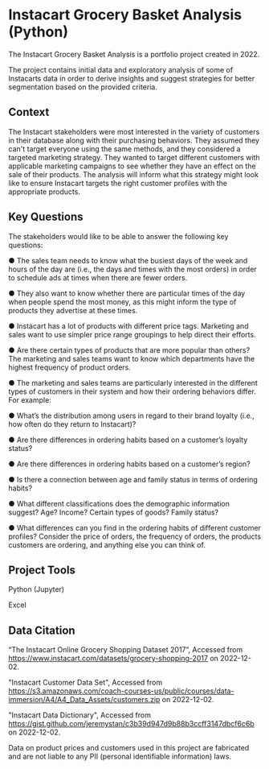 # Instacart Grocery Basket Analysis (Python)

The Instacart Grocery Basket Analysis is a portfolio project created in 2022. 

The project contains initial data and exploratory analysis of some of Instacarts data in order to derive insights and suggest strategies for better segmentation based on the provided criteria. 

## Context
The Instacart stakeholders were most interested in the variety of customers in their database along with their purchasing behaviors. They assumed they can't target everyone using the same methods, and they considered a targeted marketing strategy. They wanted to target different customers with applicable marketing campaigns to see whether they have an effect on the sale of their products. The analysis will inform what this strategy might look like to ensure Instacart targets the right customer profiles with the appropriate products. 

## Key Questions
The stakeholders would like to be able to answer the following key questions:

● The sales team needs to know what the busiest days of the week and hours of the day are (i.e., the days and times with the most orders) in order to schedule ads at times when there are fewer orders.

● They also want to know whether there are particular times of the day when people spend the most money, as this might inform the type of products they advertise at these times.

● Instacart has a lot of products with different price tags. Marketing and sales want to use simpler price range groupings to help direct their efforts.

● Are there certain types of products that are more popular than others? The marketing and sales teams want to know which departments have the highest frequency of product orders.

● The marketing and sales teams are particularly interested in the different types of customers in their system and how their ordering behaviors differ. For example:

● What’s the distribution among users in regard to their brand loyalty (i.e., how often do they return to Instacart)?

● Are there differences in ordering habits based on a customer’s loyalty status?

● Are there differences in ordering habits based on a customer’s region?

● Is there a connection between age and family status in terms of ordering habits?

● What different classifications does the demographic information suggest? Age? Income? Certain types of goods? Family status?

● What differences can you find in the ordering habits of different customer profiles? Consider the price of orders, the frequency of orders, the products customers are ordering, and anything else you can think of.

## Project Tools
Python (Jupyter)

Excel

## Data Citation
“The Instacart Online Grocery Shopping Dataset 2017”,
 Accessed from https://www.instacart.com/datasets/grocery-shopping-2017 on 2022-12-02.
 
 "Instacart Customer Data Set", Accessed from https://s3.amazonaws.com/coach-courses-us/public/courses/data-immersion/A4/A4_Data_Assets/customers.zip on 2022-12-02.
 
 "Instacart Data Dictionary", Accessed from https://gist.github.com/jeremystan/c3b39d947d9b88b3ccff3147dbcf6c6b on 2022-12-02.
 
 Data on product prices and customers used in this project are fabricated and are not liable to any PII (personal identifiable information) laws.
